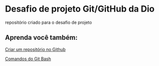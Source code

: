 # Desafio de projeto Git/GitHub da Dio 
 repositório criado para o desafio de projeto   

## Aprenda você também:

[Criar um repositório no Github](https://docs.github.com/pt/get-started/quickstart/create-a-repo)

[Comandos do Git Bash](https://comandosgit.github.io/)


